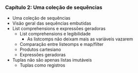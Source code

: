 ### Capítulo 2: Uma coleção de sequências  
- Uma coleção de sequências  
- Visão geral das sequências embutidas  
- List comprehensions e expressões geradoras  
    - List comprehensions e legibilidade  
        - As listcomps não deixam mais as variáveis vazarem  
    - Comparação entre listeomps e map/filter  
    - Produtos cartesiano  
    - Expressões geradoras  
- Tuplas não são apenas listas imutáveis  
    - Tuplas como registros


